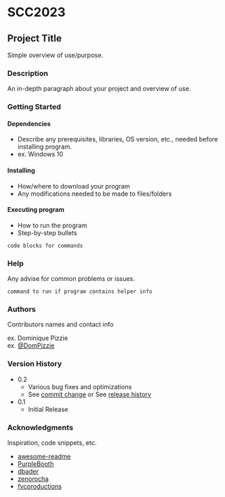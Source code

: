 # SCC2023
## Project Title

Simple overview of use/purpose.

### Description

An in-depth paragraph about your project and overview of use.

### Getting Started

#### Dependencies

* Describe any prerequisites, libraries, OS version, etc., needed before installing program.
* ex. Windows 10

#### Installing

* How/where to download your program
* Any modifications needed to be made to files/folders

#### Executing program

* How to run the program
* Step-by-step bullets
```
code blocks for commands
```

### Help

Any advise for common problems or issues.
```
command to run if program contains helper info
```

### Authors

Contributors names and contact info

ex. Dominique Pizzie  
ex. [@DomPizzie](https://twitter.com/dompizzie)

### Version History

* 0.2
    * Various bug fixes and optimizations
    * See [commit change]() or See [release history]()
* 0.1
    * Initial Release


### Acknowledgments

Inspiration, code snippets, etc.
* [awesome-readme](https://github.com/matiassingers/awesome-readme)
* [PurpleBooth](https://gist.github.com/PurpleBooth/109311bb0361f32d87a2)
* [dbader](https://github.com/dbader/readme-template)
* [zenorocha](https://gist.github.com/zenorocha/4526327)
* [fvcproductions](https://gist.github.com/fvcproductions/1bfc2d4aecb01a834b46)
